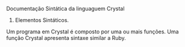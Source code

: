 Documentação Sintática da linguaguem Crystal

1. Elementos Sintáticos.

Um programa em Crystal é composto por uma ou mais funções. Uma função Crystal apresenta sintaxe similar a Ruby.

